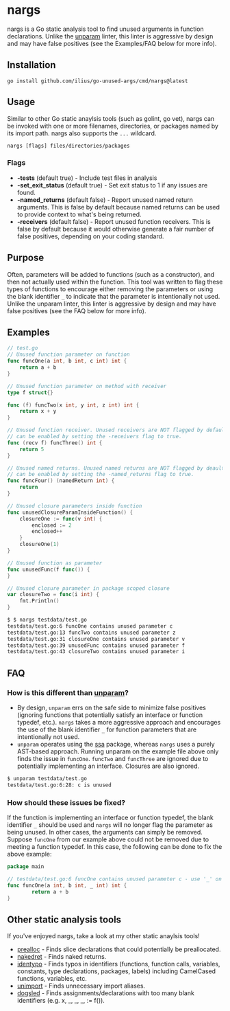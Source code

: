# nargs

nargs is a Go static analysis tool to find unused arguments in function declarations. Unlike the [unparam](https://github.com/mvdan/unparam) linter, this linter is aggressive by design and may have false positives (see the Examples/FAQ below for more info).

## Installation

```
go install github.com/ilius/go-unused-args/cmd/nargs@latest
```

## Usage

Similar to other Go static anaylsis tools (such as golint, go vet), nargs can be invoked with one or more filenames, directories, or packages named by its import path. nargs also supports the `...` wildcard.

```
nargs [flags] files/directories/packages
```

### Flags

- **-tests** (default true) - Include test files in analysis
- **-set_exit_status** (default true) - Set exit status to 1 if any issues are found.
- **-named_returns** (default false) - Report unused named return arguments. This is false by default because named returns can be used to provide context to what's being returned.
- **-receivers** (default false) - Report unused function receivers. This is false by default because it would otherwise generate a fair number of false positives, depending on your coding standard.

## Purpose

Often, parameters will be added to functions (such as a constructor), and then not actually used within the function. This tool was written to flag these types of functions to encourage either removing the parameters or using the blank identifier `_` to indicate that the parameter is intentionally not used. Unlike the unparam linter, this linter is aggressive by design and may have false positives (see the FAQ below for more info).

## Examples

```Go
// test.go
// Unused function parameter on function
func funcOne(a int, b int, c int) int {
	return a + b
}

// Unused function parameter on method with receiver
type f struct{}

func (f) funcTwo(x int, y int, z int) int {
	return x + y
}

// Unused function receiver. Unused receivers are NOT flagged by default. Flagging unused function receivers
// can be enabled by setting the -receivers flag to true.
func (recv f) funcThree() int {
	return 5
}

// Unused named returns. Unused named returns are NOT flagged by deault. Flagging unused named returns
// can be enabled by setting the -named_returns flag to true.
func funcFour() (namedReturn int) {
	return
}

// Unused closure parameters inside function
func unusedClosureParamInsideFunction() {
	closureOne := func(v int) {
		enclosed := 2
		enclosed++
	}
	closureOne(1)
}

// Unused function as parameter
func unusedFunc(f func()) {
}

// Unused closure parameter in package scoped closure
var closureTwo = func(i int) {
	fmt.Println()
}
```

```Bash
$ $ nargs testdata/test.go 
testdata/test.go:6 funcOne contains unused parameter c
testdata/test.go:13 funcTwo contains unused parameter z
testdata/test.go:31 closureOne contains unused parameter v
testdata/test.go:39 unusedFunc contains unused parameter f
testdata/test.go:43 closureTwo contains unused parameter i
```

## FAQ

### How is this different than [unparam](https://github.com/mvdan/unparam)?

- By design, `unparam` errs on the safe side to minimize false positives (ignoring functions that potentially satisfy an interface or function typedef, etc.). `nargs` takes a more aggressive approach and encourages the use of the blank identifier `_` for function parameters that are intentionally not used.
- `unparam` operates using the [ssa](https://godoc.org/golang.org/x/tools/go/ssa) package, whereas `nargs` uses a purely AST-based approach. Running unparam on the example file above only finds the issue in `funcOne`. `funcTwo` and `funcThree` are ignored due to potentially implementing an interface. Closures are also ignored.

```Bash
$ unparam testdata/test.go 
testdata/test.go:6:28: c is unused
```

### How should these issues be fixed?

If the function is implementing an interface or function typedef, the blank identifier `_` should be used and `nargs` will no longer flag the parameter as being unused. In other cases, the arguments can simply be removed. Suppose `funcOne` from our example above could not be removed due to meeting a function typedef. In this case, the following can be done to fix the above example:

```Go
package main

// testdata/test.go:6 funcOne contains unused parameter c - use '_' on the 'c' parameter
func funcOne(a int, b int, _ int) int {
        return a + b
}
```

## Other static analysis tools

If you've enjoyed nargs, take a look at my other static anaylsis tools!

- [prealloc](https://github.com/alexkohler/prealloc) - Finds slice declarations that could potentially be preallocated.
- [nakedret](https://github.com/alexkohler/nakedret) - Finds naked returns.
- [identypo](https://github.com/alexkohler/identypo) - Finds typos in identifiers (functions, function calls, variables, constants, type declarations, packages, labels) including CamelCased functions, variables, etc.
- [unimport](https://github.com/alexkohler/unimport) - Finds unnecessary import aliases.
- [dogsled](https://github.com/alexkohler/dogsled) - Finds assignments/declarations with too many blank identifiers (e.g. x, \_, \_, \_, := f()).
